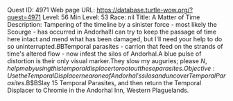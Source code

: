 Quest ID: 4971
Web page URL: https://database.turtle-wow.org/?quest=4971
Level: 56
Min Level: 53
Race: nil
Title: A Matter of Time
Description: Tampering of the timeline by a sinister force - most likely the Scourge - has occurred in Andorhal!I can try to keep the passage of time here intact and mend what has been damaged, but I'll need your help to do so uninterrupted.$B$BTemporal parasites - carrion that feed on the strands of time's altered flow - now infest the silos of Andorhal.A blue pulse of distortion is their only visual marker.They slow my auguries; please $N, help me by using this temporal displacer to root out these parasites.
Objective: Use the Temporal Displacer near one of Andorhal's silos and uncover Temporal Parasites.$B$BSlay 15 Temporal Parasites, and then return the Temporal Displacer to Chromie in the Andorhal Inn, Western Plaguelands.
